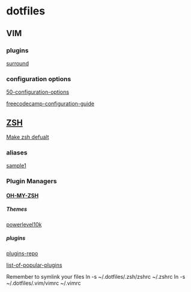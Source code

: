 # dotfiles

## VIM

### plugins
[surround](https://www.vim.org/scripts/script.php?script_id=1697)

### configuration options
[50-configuration-options](https://www.shortcutfoo.com/blog/top-50-vim-configuration-options/)

[freecodecamp-configuration-guide](https://www.freecodecamp.org/news/vimrc-configuration-guide-customize-your-vim-editor/)

## [ZSH](https://opensource.com/article/19/9/getting-started-zsh)
[Make zsh defualt](https://askubuntu.com/questions/131823/how-to-make-zsh-the-default-shell)

### aliases
[sample1](https://www.cyberciti.biz/tips/bash-aliases-mac-centos-linux-unix.html)

### Plugin Managers

#### [OH-MY-ZSH](https://github.com/ohmyzsh/ohmyzsh)

##### Themes
[powerlevel10k](https://github.com/romkatv/powerlevel10k)

##### plugins 
[plugins-repo](https://github.com/ohmyzsh/ohmyzsh/tree/master/plugins)

[list-of-popular-plugins](https://safjan.com/top-popular-zsh-plugins-on-github/)

Remember to symlink your files
ln -s ~/.dotfiles/.zsh/zshrc ~/.zshrc
ln -s ~/.dotfiles/.vim/vimrc ~/.vimrc
